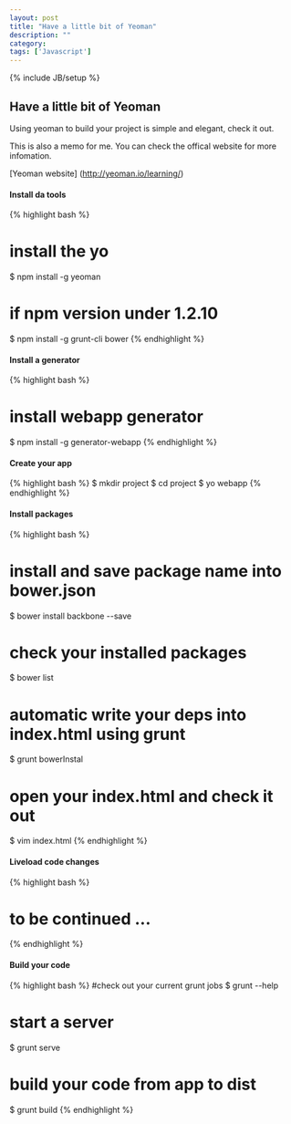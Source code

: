 ```yaml
---
layout: post
title: "Have a little bit of Yeoman"
description: ""
category: 
tags: ['Javascript']
---
```

{% include JB/setup %}

## Have a little bit of Yeoman

Using yeoman to build your project is simple and elegant, check it out. 

This is also a memo for me. You can check the offical website for more infomation.

[Yeoman website] (http://yeoman.io/learning/)

#### Install da tools
{% highlight bash %}
# install the yo
$ npm install -g yeoman 
# if npm version under 1.2.10
$ npm install -g grunt-cli bower
{% endhighlight %}

#### Install a generator
{% highlight bash %}
# install webapp generator
$ npm install -g generator-webapp
{% endhighlight %}

#### Create your app
{% highlight bash %}
$ mkdir project
$ cd project
$ yo webapp
{% endhighlight %}

#### Install packages
{% highlight bash %}
# install and save package name into bower.json
$ bower install backbone --save
# check your installed packages
$ bower list
# automatic write your deps into index.html using grunt
$ grunt bowerInstal
# open your index.html and check it out
$ vim index.html
{% endhighlight %}

#### Liveload code changes
{% highlight bash %}
# to be continued ...
{% endhighlight %}

#### Build your code
{% highlight bash %}
#check out your current grunt jobs 
$ grunt --help
# start a server
$ grunt serve
# build your code from app to dist
$ grunt build
{% endhighlight %}

